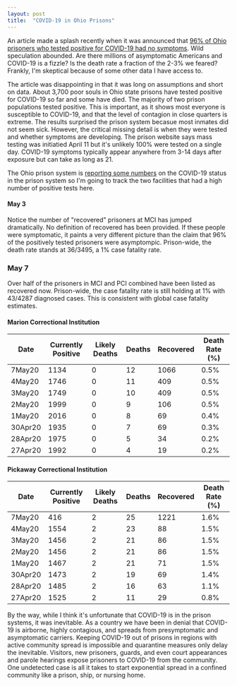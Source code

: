 ```yaml
---
layout: post
title:  "COVID-19 in Ohio Prisons"
---
```

An article made a splash recently when it was announced that [96% of Ohio prisoners who tested positive for COVID-19 had no symptoms](https://www.reuters.com/article/us-health-coronavirus-prisons-testing-in/in-four-u-s-state-prisons-nearly-3300-inmates-test-positive-for-coronavirus-96-without-symptoms-idUSKCN2270RX). Wild speculation abounded. Are there millions of asymptomatic Americans and COVID-19 is a fizzle? Is the death rate a fraction of the 2-3% we feared? Frankly, I'm skeptical because of some other data I have access to.

The article was disappointing in that it was long on assumptions and short on data. About 3,700 poor souls in Ohio state prisons have tested positive for COVID-19 so far and some have died. The majority of two prison populations tested positive. This is important, as it shows most everyone is susceptible to COVID-19, and that the level of contagion in close quarters is extreme. The results surprised the prison system becasue most inmates did not seem sick. However, the critical missing detail is when they were tested and whether symptoms are developing. The prison website says mass testing was initiatied April 11 but it's unlikely 100% were tested on a single day. COVID-19 symptoms typically appear anywhere from 3-14 days after exposure but can take as long as 21.

The Ohio prison system is [reporting some numbers](https://www.drc.ohio.gov/) on the COVID-19 status in the prison system so I'm going to track the two facilities that had a high number of positive tests here.

#### May 3
Notice the number of "recovered" prisoners at MCI has jumped dramatically. No definition of recovered has been provided. If these people were symptomatic, it paints a very different picture than the claim that 96% of the positively tested prisoners were asymptompic. Prison-wide, the death rate stands at 36/3495, a 1% case fatality rate.

### May 7
Over half of the prisoners in MCI and PCI combined have been listed as recovered now. Prison-wide, the case fatality rate is still holding at 1% with 43/4287 diagnosed cases. This is consistent with global case fatality estimates.
 
#### Marion Correctional Institution

Date|Currently Positive|Likely Deaths|Deaths|Recovered|Death Rate (%)
---|---|---|---|---|---
7May20|1134|0|12|1066|0.5%
4May20|1746|0|11|409|0.5%
3May20|1749|0|10|409|0.5%
2May20|1999|0|9|106|0.5%
1May20|2016|0|8|69|0.4%
30Apr20|1935|0|7|69|0.3%
28Apr20|1975|0|5|34|0.2%
27Apr20|1992|0|4|19|0.2%

#### Pickaway Correctional Institution

Date|Currently Positive|Likely Deaths|Deaths|Recovered|Death Rate (%)
---|---|---|---|---|---
7May20|416|2|25|1221|1.6%
4May20|1554|2|23|88|1.5%
3May20|1456|2|21|86|1.5%
2May20|1456|2|21|86|1.5%
1May20|1467|2|21|71|1.5%
30Apr20|1473|2|19|69|1.4%
28Apr20|1485|2|16|63|1.1%
27Apr20|1525|2|11|29|0.8%

By the way, while I think it's unfortunate that COVID-19 is in the prison systems, it was inevitable. As a country we have been in denial that COVID-19 is airborne, highly contagious, and spreads from presymptomatic and asymptomatic carriers. Keeping COVID-19 out of prisons in regions with active community spread is impossible and quarantine measures only delay the inevitable. Visitors, new prisoners, guards, and even court appearances and parole hearings expose prisoners to COVID-19 from the community. One undetected case is all it takes to start exponential spread in a confined community like a prison, ship, or nursing home.
